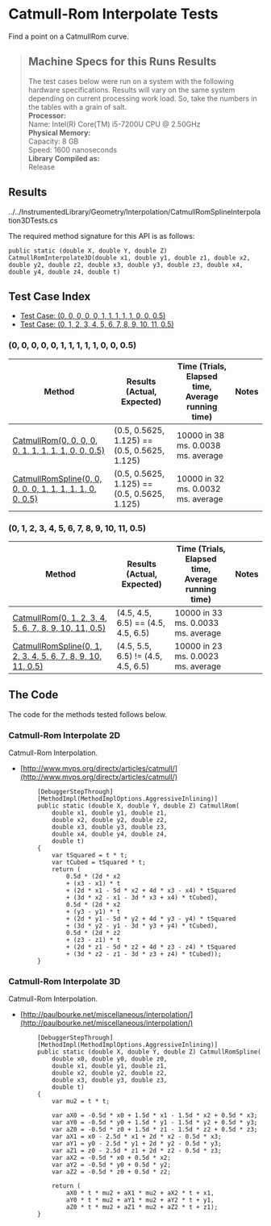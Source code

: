 # Catmull-Rom Interpolate Tests

Find a point on a CatmullRom curve.

> ## Machine Specs for this Runs Results
> The test cases below were run on a system with the following hardware specifications. Results will vary on the same system depending on current processing work load. So, take the numbers in the tables with a grain of salt.  
> **Processor:**  
> Name: Intel(R) Core(TM) i5-7200U CPU @ 2.50GHz  
  > **Physical Memory:**  
> Capacity: 8 GB  
> Speed: 1600 nanoseconds  
  > **Library Compiled as:**  
> Release  

## Results

../../InstrumentedLibrary/Geometry/Interpolation/CatmullRomSplineInterpolation3DTests.cs

The required method signature for this API is as follows:

```CSharp
public static (double X, double Y, double Z) CatmullRomInterpolate3D(double x1, double y1, double z1, double x2, double y2, double z2, double x3, double y3, double z3, double x4, double y4, double z4, double t)
```

## Test Case Index

- [Test Case: (0, 0, 0, 0, 0, 1, 1, 1, 1, 1, 0, 0, 0.5)](#0,-0,-0,-0,-0,-1,-1,-1,-1,-1,-0,-0,-0.5)
- [Test Case: (0, 1, 2, 3, 4, 5, 6, 7, 8, 9, 10, 11, 0.5)](#0,-1,-2,-3,-4,-5,-6,-7,-8,-9,-10,-11,-0.5)

### (0, 0, 0, 0, 0, 1, 1, 1, 1, 1, 0, 0, 0.5)

| Method | Results (Actual, Expected) | Time (Trials, Elapsed time, Average running time) | Notes |
|---|---|---|---|
| [CatmullRom(0, 0, 0, 0, 0, 1, 1, 1, 1, 1, 0, 0, 0.5)](#Catmull-Rom-Interpolate-2D) | (0.5, 0.5625, 1.125) == (0.5, 0.5625, 1.125) | 10000 in 38 ms. 0.0038 ms. average |  |
| [CatmullRomSpline(0, 0, 0, 0, 0, 1, 1, 1, 1, 1, 0, 0, 0.5)](#Catmull-Rom-Interpolate-3D) | (0.5, 0.5625, 1.125) == (0.5, 0.5625, 1.125) | 10000 in 32 ms. 0.0032 ms. average |  |

### (0, 1, 2, 3, 4, 5, 6, 7, 8, 9, 10, 11, 0.5)

| Method | Results (Actual, Expected) | Time (Trials, Elapsed time, Average running time) | Notes |
|---|---|---|---|
| [CatmullRom(0, 1, 2, 3, 4, 5, 6, 7, 8, 9, 10, 11, 0.5)](#Catmull-Rom-Interpolate-2D) | (4.5, 4.5, 6.5) == (4.5, 4.5, 6.5) | 10000 in 33 ms. 0.0033 ms. average |  |
| [CatmullRomSpline(0, 1, 2, 3, 4, 5, 6, 7, 8, 9, 10, 11, 0.5)](#Catmull-Rom-Interpolate-3D) | (4.5, 5.5, 6.5) != (4.5, 4.5, 6.5) | 10000 in 23 ms. 0.0023 ms. average |  |

## The Code

The code for the methods tested follows below.

### Catmull-Rom Interpolate 2D

Catmull-Rom Interpolation.  
- [http://www.mvps.org/directx/articles/catmull/](http://www.mvps.org/directx/articles/catmull/)

```CSharp
        [DebuggerStepThrough]
        [MethodImpl(MethodImplOptions.AggressiveInlining)]
        public static (double X, double Y, double Z) CatmullRom(
            double x1, double y1, double z1,
            double x2, double y2, double z2,
            double x3, double y3, double z3,
            double x4, double y4, double z4,
            double t)
        {
            var tSquared = t * t;
            var tCubed = tSquared * t;
            return (
                0.5d * (2d * x2
                + (x3 - x1) * t
                + (2d * x1 - 5d * x2 + 4d * x3 - x4) * tSquared
                + (3d * x2 - x1 - 3d * x3 + x4) * tCubed),
                0.5d * (2d * x2
                + (y3 - y1) * t
                + (2d * y1 - 5d * y2 + 4d * y3 - y4) * tSquared
                + (3d * y2 - y1 - 3d * y3 + y4) * tCubed),
                0.5d * (2d * z2
                + (z3 - z1) * t
                + (2d * z1 - 5d * z2 + 4d * z3 - z4) * tSquared
                + (3d * z2 - z1 - 3d * z3 + z4) * tCubed));
        }
```

### Catmull-Rom Interpolate 3D

Catmull-Rom Interpolation.  
- [http://paulbourke.net/miscellaneous/interpolation/](http://paulbourke.net/miscellaneous/interpolation/)

```CSharp
        [DebuggerStepThrough]
        [MethodImpl(MethodImplOptions.AggressiveInlining)]
        public static (double X, double Y, double Z) CatmullRomSpline(
            double x0, double y0, double z0,
            double x1, double y1, double z1,
            double x2, double y2, double z2,
            double x3, double y3, double z3,
            double t)
        {
            var mu2 = t * t;

            var aX0 = -0.5d * x0 + 1.5d * x1 - 1.5d * x2 + 0.5d * x3;
            var aY0 = -0.5d * y0 + 1.5d * y1 - 1.5d * y2 + 0.5d * y3;
            var aZ0 = -0.5d * z0 + 1.5d * z1 - 1.5d * z2 + 0.5d * z3;
            var aX1 = x0 - 2.5d * x1 + 2d * x2 - 0.5d * x3;
            var aY1 = y0 - 2.5d * y1 + 2d * y2 - 0.5d * y3;
            var aZ1 = z0 - 2.5d * z1 + 2d * z2 - 0.5d * z3;
            var aX2 = -0.5d * x0 + 0.5d * x2;
            var aY2 = -0.5d * y0 + 0.5d * y2;
            var aZ2 = -0.5d * z0 + 0.5d * z2;

            return (
                aX0 * t * mu2 + aX1 * mu2 + aX2 * t + x1,
                aY0 * t * mu2 + aY1 * mu2 + aY2 * t + y1,
                aZ0 * t * mu2 + aZ1 * mu2 + aZ2 * t + z1);
        }
```

